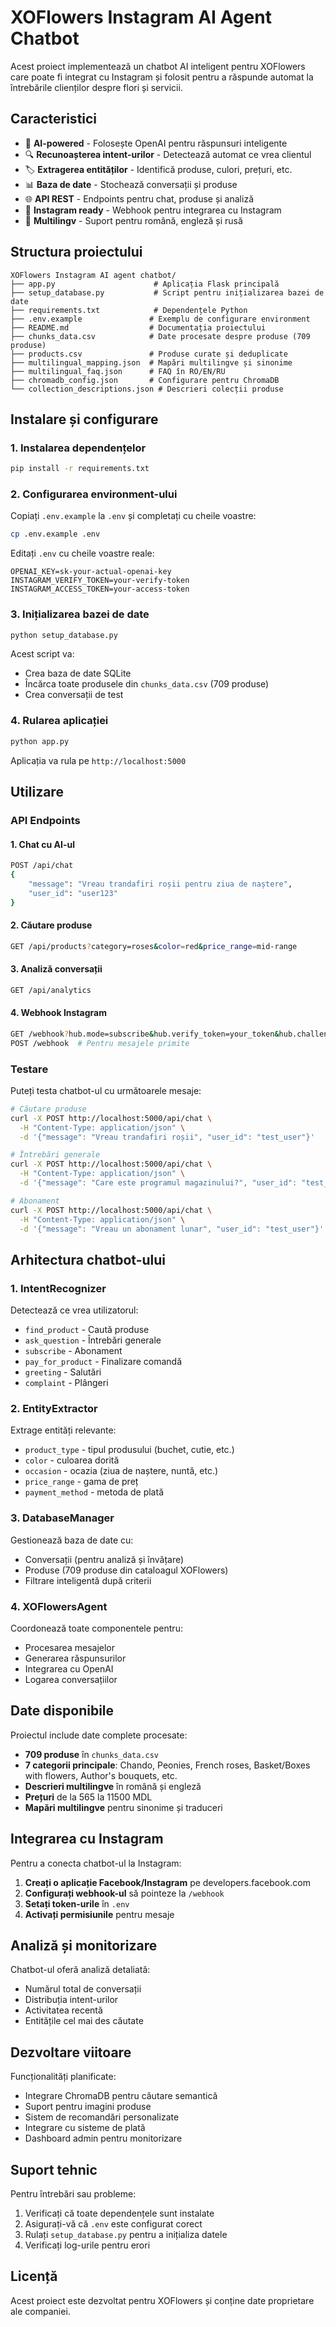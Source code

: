 # XOFlowers Instagram AI Agent Chatbot

Acest proiect implementează un chatbot AI inteligent pentru XOFlowers care poate fi integrat cu Instagram și folosit pentru a răspunde automat la întrebările clienților despre flori și servicii.

## Caracteristici

- 🤖 **AI-powered** - Folosește OpenAI pentru răspunsuri inteligente
- 🔍 **Recunoașterea intent-urilor** - Detectează automat ce vrea clientul
- 🏷️ **Extragerea entităților** - Identifică produse, culori, prețuri, etc.
- 📊 **Baza de date** - Stochează conversații și produse
- 🌐 **API REST** - Endpoints pentru chat, produse și analiză
- 📱 **Instagram ready** - Webhook pentru integrarea cu Instagram
- 🌸 **Multilingv** - Suport pentru română, engleză și rusă

## Structura proiectului

```
XOFlowers Instagram AI agent chatbot/
├── app.py                      # Aplicația Flask principală
├── setup_database.py           # Script pentru inițializarea bazei de date
├── requirements.txt            # Dependențele Python
├── .env.example               # Exemplu de configurare environment
├── README.md                  # Documentația proiectului
├── chunks_data.csv            # Date procesate despre produse (709 produse)
├── products.csv               # Produse curate și deduplicate
├── multilingual_mapping.json  # Mapări multilingve și sinonime
├── multilingual_faq.json      # FAQ în RO/EN/RU
├── chromadb_config.json       # Configurare pentru ChromaDB
└── collection_descriptions.json # Descrieri colecții produse
```

## Instalare și configurare

### 1. Instalarea dependențelor

```bash
pip install -r requirements.txt
```

### 2. Configurarea environment-ului

Copiați `.env.example` la `.env` și completați cu cheile voastre:

```bash
cp .env.example .env
```

Editați `.env` cu cheile voastre reale:
```
OPENAI_KEY=sk-your-actual-openai-key
INSTAGRAM_VERIFY_TOKEN=your-verify-token
INSTAGRAM_ACCESS_TOKEN=your-access-token
```

### 3. Inițializarea bazei de date

```bash
python setup_database.py
```

Acest script va:
- Crea baza de date SQLite
- Încărca toate produsele din `chunks_data.csv` (709 produse)
- Crea conversații de test

### 4. Rularea aplicației

```bash
python app.py
```

Aplicația va rula pe `http://localhost:5000`

## Utilizare

### API Endpoints

#### 1. Chat cu AI-ul
```bash
POST /api/chat
{
    "message": "Vreau trandafiri roșii pentru ziua de naștere",
    "user_id": "user123"
}
```

#### 2. Căutare produse
```bash
GET /api/products?category=roses&color=red&price_range=mid-range
```

#### 3. Analiză conversații
```bash
GET /api/analytics
```

#### 4. Webhook Instagram
```bash
GET /webhook?hub.mode=subscribe&hub.verify_token=your_token&hub.challenge=challenge
POST /webhook  # Pentru mesajele primite
```

### Testare

Puteți testa chatbot-ul cu următoarele mesaje:

```bash
# Căutare produse
curl -X POST http://localhost:5000/api/chat \
  -H "Content-Type: application/json" \
  -d '{"message": "Vreau trandafiri roșii", "user_id": "test_user"}'

# Întrebări generale
curl -X POST http://localhost:5000/api/chat \
  -H "Content-Type: application/json" \
  -d '{"message": "Care este programul magazinului?", "user_id": "test_user"}'

# Abonament
curl -X POST http://localhost:5000/api/chat \
  -H "Content-Type: application/json" \
  -d '{"message": "Vreau un abonament lunar", "user_id": "test_user"}'
```

## Arhitectura chatbot-ului

### 1. **IntentRecognizer** 
Detectează ce vrea utilizatorul:
- `find_product` - Caută produse
- `ask_question` - Întrebări generale
- `subscribe` - Abonament
- `pay_for_product` - Finalizare comandă
- `greeting` - Salutări
- `complaint` - Plângeri

### 2. **EntityExtractor**
Extrage entități relevante:
- `product_type` - tipul produsului (buchet, cutie, etc.)
- `color` - culoarea dorită
- `occasion` - ocazia (ziua de naștere, nuntă, etc.)
- `price_range` - gama de preț
- `payment_method` - metoda de plată

### 3. **DatabaseManager**
Gestionează baza de date cu:
- Conversații (pentru analiză și învățare)
- Produse (709 produse din cataloagul XOFlowers)
- Filtrare inteligentă după criterii

### 4. **XOFlowersAgent**
Coordonează toate componentele pentru:
- Procesarea mesajelor
- Generarea răspunsurilor
- Integrarea cu OpenAI
- Logarea conversațiilor

## Date disponibile

Proiectul include date complete procesate:

- **709 produse** în `chunks_data.csv`
- **7 categorii principale**: Chando, Peonies, French roses, Basket/Boxes with flowers, Author's bouquets, etc.
- **Descrieri multilingve** în română și engleză
- **Prețuri** de la 565 la 11500 MDL
- **Mapări multilingve** pentru sinonime și traduceri

## Integrarea cu Instagram

Pentru a conecta chatbot-ul la Instagram:

1. **Creați o aplicație Facebook/Instagram** pe developers.facebook.com
2. **Configurați webhook-ul** să pointeze la `/webhook`
3. **Setați token-urile** în `.env`
4. **Activați permisiunile** pentru mesaje

## Analiză și monitorizare

Chatbot-ul oferă analiză detaliată:
- Numărul total de conversații
- Distribuția intent-urilor
- Activitatea recentă
- Entitățile cel mai des căutate

## Dezvoltare viitoare

Funcționalități planificate:
- Integrare ChromaDB pentru căutare semantică
- Suport pentru imagini produse
- Sistem de recomandări personalizate
- Integrare cu sisteme de plată
- Dashboard admin pentru monitorizare

## Suport tehnic

Pentru întrebări sau probleme:
1. Verificați că toate dependențele sunt instalate
2. Asigurați-vă că `.env` este configurat corect
3. Rulați `setup_database.py` pentru a inițializa datele
4. Verificați log-urile pentru erori

## Licență

Acest proiect este dezvoltat pentru XOFlowers și conține date proprietare ale companiei.
